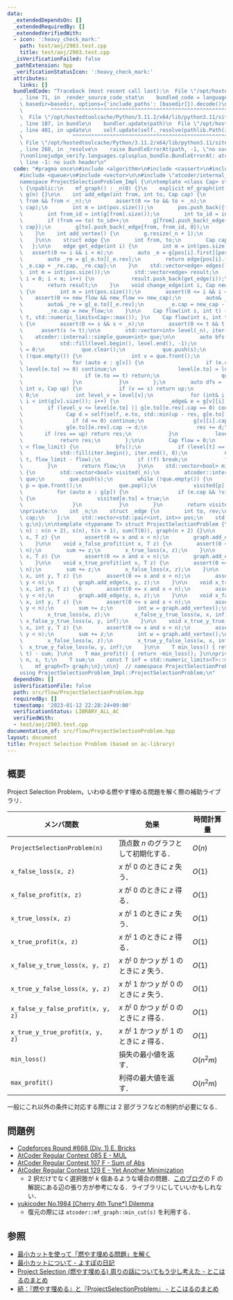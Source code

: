 ```yaml
---
data:
  _extendedDependsOn: []
  _extendedRequiredBy: []
  _extendedVerifiedWith:
  - icon: ':heavy_check_mark:'
    path: test/aoj/2903.test.cpp
    title: test/aoj/2903.test.cpp
  _isVerificationFailed: false
  _pathExtension: hpp
  _verificationStatusIcon: ':heavy_check_mark:'
  attributes:
    links: []
  bundledCode: "Traceback (most recent call last):\n  File \"/opt/hostedtoolcache/Python/3.11.2/x64/lib/python3.11/site-packages/onlinejudge_verify/documentation/build.py\"\
    , line 71, in _render_source_code_stat\n    bundled_code = language.bundle(stat.path,\
    \ basedir=basedir, options={'include_paths': [basedir]}).decode()\n          \
    \         ^^^^^^^^^^^^^^^^^^^^^^^^^^^^^^^^^^^^^^^^^^^^^^^^^^^^^^^^^^^^^^^^^^^^^^^^^^^^^^^^^\n\
    \  File \"/opt/hostedtoolcache/Python/3.11.2/x64/lib/python3.11/site-packages/onlinejudge_verify/languages/cplusplus.py\"\
    , line 187, in bundle\n    bundler.update(path)\n  File \"/opt/hostedtoolcache/Python/3.11.2/x64/lib/python3.11/site-packages/onlinejudge_verify/languages/cplusplus_bundle.py\"\
    , line 401, in update\n    self.update(self._resolve(pathlib.Path(included), included_from=path))\n\
    \                ^^^^^^^^^^^^^^^^^^^^^^^^^^^^^^^^^^^^^^^^^^^^^^^^^^^^^^^^^\n \
    \ File \"/opt/hostedtoolcache/Python/3.11.2/x64/lib/python3.11/site-packages/onlinejudge_verify/languages/cplusplus_bundle.py\"\
    , line 260, in _resolve\n    raise BundleErrorAt(path, -1, \"no such header\"\
    )\nonlinejudge_verify.languages.cplusplus_bundle.BundleErrorAt: atcoder/internal_queue:\
    \ line -1: no such header\n"
  code: "#pragma once\n#include <algorithm>\n#include <cassert>\n#include <limits>\n\
    #include <queue>\n#include <vector>\n\n#include \"atcoder/internal_queue\"\n\n\
    namespace ProjectSelectionProblem_Impl {\n\ntemplate <class Cap> struct mf_graph\
    \ {\npublic:\n    mf_graph() : _n(0) {}\n    explicit mf_graph(int n) : _n(n),\
    \ g(n) {}\n\n    int add_edge(int from, int to, Cap cap) {\n        assert(0 <=\
    \ from && from < _n);\n        assert(0 <= to && to < _n);\n        assert(0 <=\
    \ cap);\n        int m = int(pos.size());\n        pos.push_back({from, int(g[from].size())});\n\
    \        int from_id = int(g[from].size());\n        int to_id = int(g[to].size());\n\
    \        if (from == to) to_id++;\n        g[from].push_back(_edge{to, to_id,\
    \ cap});\n        g[to].push_back(_edge{from, from_id, 0});\n        return m;\n\
    \    }\n    int add_vertex() {\n        g.resize(_n + 1);\n        return _n++;\n\
    \    }\n\n    struct edge {\n        int from, to;\n        Cap cap, flow;\n \
    \   };\n\n    edge get_edge(int i) {\n        int m = int(pos.size());\n     \
    \   assert(0 <= i && i < m);\n        auto _e = g[pos[i].first][pos[i].second];\n\
    \        auto _re = g[_e.to][_e.rev];\n        return edge{pos[i].first, _e.to,\
    \ _e.cap + _re.cap, _re.cap};\n    }\n    std::vector<edge> edges() {\n      \
    \  int m = int(pos.size());\n        std::vector<edge> result;\n        for (int\
    \ i = 0; i < m; i++) {\n            result.push_back(get_edge(i));\n        }\n\
    \        return result;\n    }\n    void change_edge(int i, Cap new_cap, Cap new_flow)\
    \ {\n        int m = int(pos.size());\n        assert(0 <= i && i < m);\n    \
    \    assert(0 <= new_flow && new_flow <= new_cap);\n        auto& _e = g[pos[i].first][pos[i].second];\n\
    \        auto& _re = g[_e.to][_e.rev];\n        _e.cap = new_cap - new_flow;\n\
    \        _re.cap = new_flow;\n    }\n\n    Cap flow(int s, int t) { return flow(s,\
    \ t, std::numeric_limits<Cap>::max()); }\n    Cap flow(int s, int t, Cap flow_limit)\
    \ {\n        assert(0 <= s && s < _n);\n        assert(0 <= t && t < _n);\n  \
    \      assert(s != t);\n\n        std::vector<int> level(_n), iter(_n);\n    \
    \    atcoder::internal::simple_queue<int> que;\n\n        auto bfs = [&]() {\n\
    \            std::fill(level.begin(), level.end(), -1);\n            level[s]\
    \ = 0;\n            que.clear();\n            que.push(s);\n            while\
    \ (!que.empty()) {\n                int v = que.front();\n                que.pop();\n\
    \                for (auto e : g[v]) {\n                    if (e.cap == 0 ||\
    \ level[e.to] >= 0) continue;\n                    level[e.to] = level[v] + 1;\n\
    \                    if (e.to == t) return;\n                    que.push(e.to);\n\
    \                }\n            }\n        };\n        auto dfs = [&](auto self,\
    \ int v, Cap up) {\n            if (v == s) return up;\n            Cap res =\
    \ 0;\n            int level_v = level[v];\n            for (int& i = iter[v];\
    \ i < int(g[v].size()); i++) {\n                _edge& e = g[v][i];\n        \
    \        if (level_v <= level[e.to] || g[e.to][e.rev].cap == 0) continue;\n  \
    \              Cap d = self(self, e.to, std::min(up - res, g[e.to][e.rev].cap));\n\
    \                if (d <= 0) continue;\n                g[v][i].cap += d;\n  \
    \              g[e.to][e.rev].cap -= d;\n                res += d;\n         \
    \       if (res == up) return res;\n            }\n            level[v] = _n;\n\
    \            return res;\n        };\n\n        Cap flow = 0;\n        while (flow\
    \ < flow_limit) {\n            bfs();\n            if (level[t] == -1) break;\n\
    \            std::fill(iter.begin(), iter.end(), 0);\n            Cap f = dfs(dfs,\
    \ t, flow_limit - flow);\n            if (!f) break;\n            flow += f;\n\
    \        }\n        return flow;\n    }\n\n    std::vector<bool> min_cut(int s)\
    \ {\n        std::vector<bool> visited(_n);\n        atcoder::internal::simple_queue<int>\
    \ que;\n        que.push(s);\n        while (!que.empty()) {\n            int\
    \ p = que.front();\n            que.pop();\n            visited[p] = true;\n \
    \           for (auto e : g[p]) {\n                if (e.cap && !visited[e.to])\
    \ {\n                    visited[e.to] = true;\n                    que.push(e.to);\n\
    \                }\n            }\n        }\n        return visited;\n    }\n\
    \nprivate:\n    int _n;\n    struct _edge {\n        int to, rev;\n        Cap\
    \ cap;\n    };\n    std::vector<std::pair<int, int>> pos;\n    std::vector<std::vector<_edge>>\
    \ g;\n};\n\ntemplate <typename T> struct ProjectSelectionProblem {\n    ProjectSelectionProblem(int\
    \ n) : n(n + 2), s(n), t(n + 1), sum(T(0)), graph(n + 2) {}\n\n    void x_false_loss(int\
    \ x, T z) {\n        assert(0 <= x and x < n);\n        graph.add_edge(x, t, z);\n\
    \    }\n\n    void x_false_profit(int x, T z) {\n        assert(0 <= x and x <\
    \ n);\n        sum += z;\n        x_true_loss(x, z);\n    }\n\n    void x_true_loss(int\
    \ x, T z) {\n        assert(0 <= x and x < n);\n        graph.add_edge(s, x, z);\n\
    \    }\n\n    void x_true_profit(int x, T z) {\n        assert(0 <= x and x <\
    \ n);\n        sum += z;\n        x_false_loss(x, z);\n    }\n\n    void x_false_y_true_loss(int\
    \ x, int y, T z) {\n        assert(0 <= x and x < n);\n        assert(0 <= y and\
    \ y < n);\n        graph.add_edge(x, y, z);\n    }\n\n    void x_true_y_false_loss(int\
    \ x, int y, T z) {\n        assert(0 <= x and x < n);\n        assert(0 <= y and\
    \ y < n);\n        graph.add_edge(y, x, z);\n    }\n\n    void x_false_y_false_profit(int\
    \ x, int y, T z) {\n        assert(0 <= x and x < n);\n        assert(0 <= y and\
    \ y < n);\n        sum += z;\n        int w = graph.add_vertex();\n        n++;\n\
    \        x_true_loss(w, z);\n        x_false_y_true_loss(w, x, inf);\n       \
    \ x_false_y_true_loss(w, y, inf);\n    }\n\n    void x_true_y_true_profit(int\
    \ x, int y, T z) {\n        assert(0 <= x and x < n);\n        assert(0 <= y and\
    \ y < n);\n        sum += z;\n        int w = graph.add_vertex();\n        n++;\n\
    \        x_false_loss(w, z);\n        x_true_y_false_loss(w, x, inf);\n      \
    \  x_true_y_false_loss(w, y, inf);\n    }\n\n    T min_loss() { return graph.flow(s,\
    \ t) - sum; }\n\n    T max_profit() { return -min_loss(); }\n\nprivate:\n    int\
    \ n, s, t;\n    T sum;\n    const T inf = std::numeric_limits<T>::max() / 2;\n\
    \    mf_graph<T> graph;\n};\n\n}  // namespace ProjectSelectionProblem_Impl\n\n\
    using ProjectSelectionProblem_Impl::ProjectSelectionProblem;\n"
  dependsOn: []
  isVerificationFile: false
  path: src/flow/ProjectSelectionProblem.hpp
  requiredBy: []
  timestamp: '2023-01-12 22:28:24+09:00'
  verificationStatus: LIBRARY_ALL_AC
  verifiedWith:
  - test/aoj/2903.test.cpp
documentation_of: src/flow/ProjectSelectionProblem.hpp
layout: document
title: Project Selection Problem (based on ac-library)
---
```


## 概要
Project Selection Problem，いわゆる燃やす埋める問題を解く際の補助ライブラリ．

| メンバ関数                        | 効果                                           | 時間計算量 |
| --------------------------------- | ---------------------------------------------- | ---------- |
| `ProjectSelectionProblem(n)`      | 頂点数 $n$ のグラフとして初期化する．          | $O(n)$     |
| `x_false_loss(x, z)`              | $x$ が $0$ のときに $z$ 失う．                 | $O(1)$     |
| `x_false_profit(x, z)`            | $x$ が $0$ のときに $z$ 得る．                 | $O(1)$     |
| `x_true_loss(x, z)`               | $x$ が $1$ のときに $z$ 失う．                 | $O(1)$     |
| `x_true_profit(x, z)`             | $x$ が $1$ のときに $z$ 得る．                 | $O(1)$     |
| `x_false_y_true_loss(x, y, z)`    | $x$ が $0$ かつ $y$ が $1$ のときに $z$ 失う． | $O(1)$     |
| `x_true_y_false_loss(x, y, z)`    | $x$ が $1$ かつ $y$ が $0$ のときに $z$ 失う． | $O(1)$     |
| `x_false_y_false_profit(x, y, z)` | $x$ が $0$ かつ $y$ が $0$ のときに $z$ 得る． | $O(1)$     |
| `x_true_y_true_profit(x, y, z)`   | $x$ が $1$ かつ $y$ が $1$ のときに $z$ 得る． | $O(1)$     |
| `min_loss()`                      | 損失の最小値を返す．                           | $O(n^2m)$  |
| `max_profit()`                    | 利得の最大値を返す．                           | $O(n^2m)$  |

一般にこれ以外の条件に対応する際には 2 部グラフなどの制約が必要になる．

## 問題例
- [Codeforces Round #668 (Div. 1) E. Bricks](https://codeforces.com/contest/1404/problem/E)
- [AtCoder Regular Contest 085 E - MUL](https://atcoder.jp/contests/arc085/tasks/arc085_c)
- [AtCoder Regular Contest 107 F - Sum of Abs](https://atcoder.jp/contests/arc107/tasks/arc107_f)
- [AtCoder Regular Contest 129 E - Yet Another Minimization](https://atcoder.jp/contests/arc129/tasks/arc129_e)
  - 2 択だけでなく選択肢が $k$ 個あるような場合の問題．[このブログ](https://maspypy.com/atcoder-%e5%8f%82%e5%8a%a0%e6%84%9f%e6%83%b3-2020-10-31arc107)の F の解説にある辺の張り方が参考になる．ライブラリにしていいかもしれない．
- [yukicoder No.1984 [Cherry 4th Tune*] Dilemma](https://yukicoder.me/problems/no/1984)
  - 復元の際には `atcoder::mf_graph::min_cut(s)` を利用する．

## 参照
- [最小カットを使って「燃やす埋める問題」を解く](https://www.slideshare.net/shindannin/project-selection-problem)
- [最小カットについて - よすぽの日記](https://yosupo.hatenablog.com/entry/2015/03/31/134336)
- [Project Selection (燃やす埋める) 周りの話についてもう少し考えた - とこはるのまとめ](http://tokoharuland.hateblo.jp/entry/2017/12/25/000003)
- [続：『燃やす埋める』と『ProjectSelectionProblem』 - とこはるのまとめ](http://tokoharuland.hateblo.jp/entry/2017/11/13/220607)
